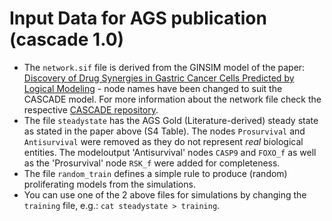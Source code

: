 # Input Data for AGS publication (cascade 1.0)

- The `network.sif` file is derived from the GINSIM model of the paper: [Discovery of Drug Synergies in Gastric Cancer Cells Predicted by Logical Modeling](https://doi.org/10.1371/journal.pcbi.1004426) - node names have been changed to suit the CASCADE model.
For more information about the network file check the respective [CASCADE repository](https://bitbucket.org/asmundf/cascade/src/master/).
- The file `steadystate` has the AGS Gold (Literature-derived) steady state as stated in the paper above (S4 Table).
The nodes `Prosurvival` and `Antisurvival` were removed as they do not represent *real* biological entities.
The modeloutput 'Antisurvival' nodes `CASP9` and `FOXO_f` as well as the 'Prosurvival' node `RSK_f` were added for completeness.
- The file `random_train` defines a simple rule to produce (random) proliferating models from the simulations.
- You can use one of the 2 above files for simulations by changing the `training` file, e.g.: `cat steadystate > training`.
